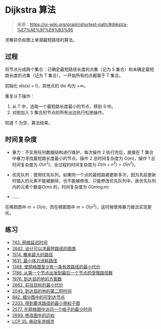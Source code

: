 # Dijkstra 算法

> 来源：https://oi-wiki.org/graph/shortest-path/#dijkstra-%E7%AE%97%E6%B3%95

求解非负权图上单源最短路径的算法。

## 过程

将节点分成两个集合：已确定最短路径长度的点集（记为 S 集合）和未确定最短路长度的点集（记为 T 集合）。一开始所有的点都属于 T 集合。

初始化 dis(s) = 0，其他点的 dis 均为 +∞。

重复以下操作：

1. 从 T 中，选取一个最短路长度最小的节点，移到 S 中。
2. 对刚加入 S 集合的节点的所有出边执行松弛操作。

知道 T 为空，算法结束。

## 时间复杂度

- 暴力：不实用任何数据结构进行维护，每次操作 2 执行完后，直接在 T 集合中暴力寻找最短路长度最小的节点。操作 2 总时间复杂度为 $O(m)$，操作 1 总时间复杂度为 $O(n^2)$，全过程的时间复杂度为 $O(m+n^2)=O(n^2)$。
- 优先队列：使用优先队列，如果同一个点的最短路被更新多次，因为先前更新时插入的元素不能被删除，也不能被修改，只能修改优先队列中，故优先队列内的元素个数是$O(m)$ 的，时间复杂度为 $O(m \log m)$

- ......

在稀疏图中 $m=O(n)$，而在稠密图中 $m=O(n^2)$，这时候使用暴力做法实现更优。



## 练习

- [743. 网络延迟时间](https://leetcode.cn/problems/network-delay-time/)
- [2642. 设计可以求最短路径的图类](https://leetcode.cn/problems/design-graph-with-shortest-path-calculator/)
- [1514. 概率最大的路径](https://leetcode.cn/problems/path-with-maximum-probability/)
- [1631. 最小体力消耗路径](https://leetcode.cn/problems/path-with-minimum-effort/)
- [1368. 使网格图至少有一条有效路径的最小代价](https://leetcode.cn/problems/minimum-cost-to-make-at-least-one-valid-path-in-a-grid/)
- [1786. 从第一个节点出发到最后一个节点的受限路径数](https://leetcode.cn/problems/number-of-restricted-paths-from-first-to-last-node/)
- [1976. 到达目的地的方案数](https://leetcode.cn/problems/number-of-ways-to-arrive-at-destination/)
- [2662. 前往目标的最小代价](https://leetcode.cn/problems/minimum-cost-of-a-path-with-special-roads/)
- [2045. 到达目的地的第二短时间](https://leetcode.cn/problems/second-minimum-time-to-reach-destination/)
- [882. 细分图中的可到达节点](https://leetcode.cn/problems/reachable-nodes-in-subdivided-graph/)
- [2203. 得到要求路径的最小带权子图](https://leetcode.cn/problems/minimum-weighted-subgraph-with-the-required-paths/)
- [2577. 在网格图中访问一个格子的最少时间](https://leetcode.cn/problems/minimum-time-to-visit-a-cell-in-a-grid/)
- [2699. 修改图中的边权](https://leetcode.cn/problems/modify-graph-edge-weights/)
- [LCP 35. 电动车游城市](https://leetcode.cn/problems/DFPeFJ/)

